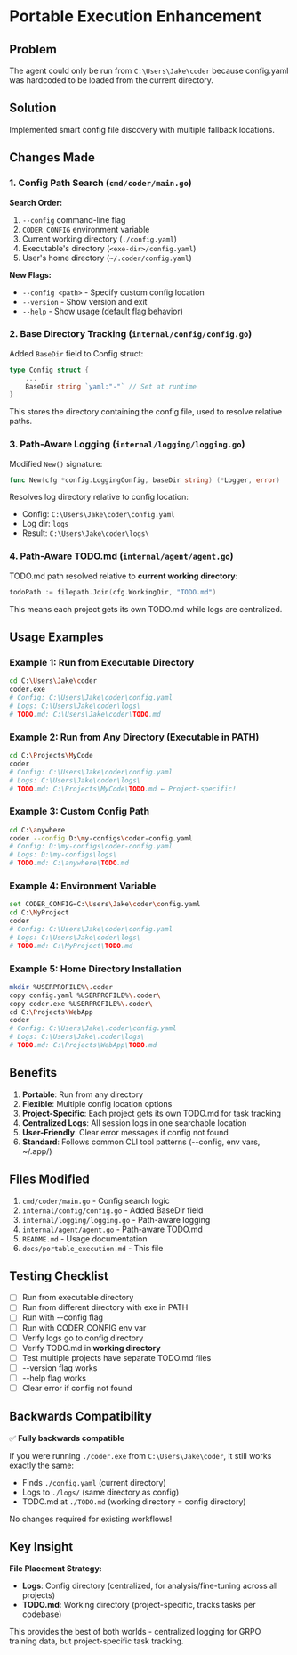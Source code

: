 # Portable Execution Enhancement

## Problem
The agent could only be run from `C:\Users\Jake\coder` because config.yaml was hardcoded to be loaded from the current directory.

## Solution
Implemented smart config file discovery with multiple fallback locations.

## Changes Made

### 1. Config Path Search (`cmd/coder/main.go`)

**Search Order:**
1. `--config` command-line flag
2. `CODER_CONFIG` environment variable
3. Current working directory (`./config.yaml`)
4. Executable's directory (`<exe-dir>/config.yaml`)
5. User's home directory (`~/.coder/config.yaml`)

**New Flags:**
- `--config <path>` - Specify custom config location
- `--version` - Show version and exit
- `--help` - Show usage (default flag behavior)

### 2. Base Directory Tracking (`internal/config/config.go`)

Added `BaseDir` field to Config struct:
```go
type Config struct {
    ...
    BaseDir string `yaml:"-"` // Set at runtime
}
```

This stores the directory containing the config file, used to resolve relative paths.

### 3. Path-Aware Logging (`internal/logging/logging.go`)

Modified `New()` signature:
```go
func New(cfg *config.LoggingConfig, baseDir string) (*Logger, error)
```

Resolves log directory relative to config location:
- Config: `C:\Users\Jake\coder\config.yaml`
- Log dir: `logs`
- Result: `C:\Users\Jake\coder\logs\`

### 4. Path-Aware TODO.md (`internal/agent/agent.go`)

TODO.md path resolved relative to **current working directory**:
```go
todoPath := filepath.Join(cfg.WorkingDir, "TODO.md")
```

This means each project gets its own TODO.md while logs are centralized.

## Usage Examples

### Example 1: Run from Executable Directory
```bash
cd C:\Users\Jake\coder
coder.exe
# Config: C:\Users\Jake\coder\config.yaml
# Logs: C:\Users\Jake\coder\logs\
# TODO.md: C:\Users\Jake\coder\TODO.md
```

### Example 2: Run from Any Directory (Executable in PATH)
```bash
cd C:\Projects\MyCode
coder
# Config: C:\Users\Jake\coder\config.yaml
# Logs: C:\Users\Jake\coder\logs\
# TODO.md: C:\Projects\MyCode\TODO.md ← Project-specific!
```

### Example 3: Custom Config Path
```bash
cd C:\anywhere
coder --config D:\my-configs\coder-config.yaml
# Config: D:\my-configs\coder-config.yaml
# Logs: D:\my-configs\logs\
# TODO.md: C:\anywhere\TODO.md
```

### Example 4: Environment Variable
```bash
set CODER_CONFIG=C:\Users\Jake\coder\config.yaml
cd C:\MyProject
coder
# Config: C:\Users\Jake\coder\config.yaml
# Logs: C:\Users\Jake\coder\logs\
# TODO.md: C:\MyProject\TODO.md
```

### Example 5: Home Directory Installation
```bash
mkdir %USERPROFILE%\.coder
copy config.yaml %USERPROFILE%\.coder\
copy coder.exe %USERPROFILE%\.coder\
cd C:\Projects\WebApp
coder
# Config: C:\Users\Jake\.coder\config.yaml
# Logs: C:\Users\Jake\.coder\logs\
# TODO.md: C:\Projects\WebApp\TODO.md
```

## Benefits

1. **Portable**: Run from any directory
2. **Flexible**: Multiple config location options
3. **Project-Specific**: Each project gets its own TODO.md for task tracking
4. **Centralized Logs**: All session logs in one searchable location
5. **User-Friendly**: Clear error messages if config not found
6. **Standard**: Follows common CLI tool patterns (--config, env vars, ~/.app/)

## Files Modified

1. `cmd/coder/main.go` - Config search logic
2. `internal/config/config.go` - Added BaseDir field
3. `internal/logging/logging.go` - Path-aware logging
4. `internal/agent/agent.go` - Path-aware TODO.md
5. `README.md` - Usage documentation
6. `docs/portable_execution.md` - This file

## Testing Checklist

- [ ] Run from executable directory
- [ ] Run from different directory with exe in PATH
- [ ] Run with --config flag
- [ ] Run with CODER_CONFIG env var
- [ ] Verify logs go to config directory
- [ ] Verify TODO.md in **working directory**
- [ ] Test multiple projects have separate TODO.md files
- [ ] --version flag works
- [ ] --help flag works
- [ ] Clear error if config not found

## Backwards Compatibility

✅ **Fully backwards compatible**

If you were running `./coder.exe` from `C:\Users\Jake\coder`, it still works exactly the same:
- Finds `./config.yaml` (current directory)
- Logs to `./logs/` (same directory as config)
- TODO.md at `./TODO.md` (working directory = config directory)

No changes required for existing workflows!

## Key Insight

**File Placement Strategy:**
- **Logs**: Config directory (centralized, for analysis/fine-tuning across all projects)
- **TODO.md**: Working directory (project-specific, tracks tasks per codebase)

This provides the best of both worlds - centralized logging for GRPO training data, but project-specific task tracking.
